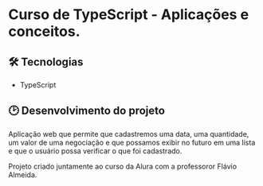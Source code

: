 #  Curso de TypeScript - Aplicações e conceitos.

## 🛠 Tecnologias   

- TypeScript


## 🕑 Desenvolvimento do projeto

Aplicação web que permite que cadastremos uma data, uma quantidade, um valor de uma negociação e que possamos exibir no futuro em uma lista e que o usuário possa verificar o que foi cadastrado.

Projeto criado juntamente ao curso da Alura com a professoror Flávio Almeida.


